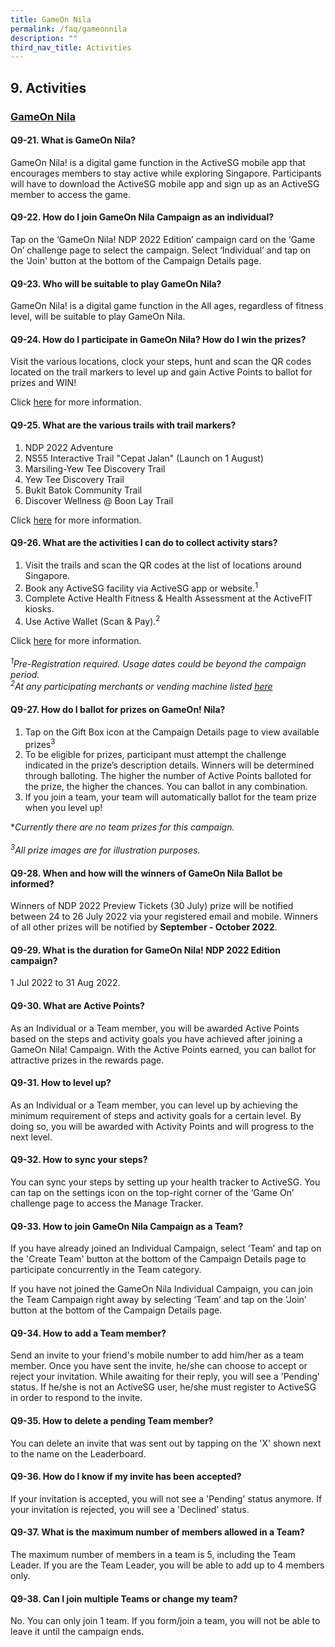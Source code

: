 ```yaml
---
title: GameOn Nila
permalink: /faq/gameonnila
description: ""
third_nav_title: Activities
---
```


## 9. Activities
 
### <u>GameOn Nila</u>

#### Q9-21.  What is GameOn Nila?
GameOn Nila! is a digital game function in the ActiveSG mobile app that encourages members to stay active while exploring Singapore. Participants will have to download the ActiveSG mobile app and sign up as an ActiveSG member to access the game.

#### Q9-22.  How do I join GameOn Nila Campaign as an individual?
Tap on the ‘GameOn Nila! NDP 2022 Edition’ campaign card on the ‘Game On’ challenge page to select the campaign. Select ‘Individual’ and tap on the 'Join' button at the bottom of the Campaign Details page.

#### Q9-23.  Who will be suitable to play GameOn Nila?
GameOn Nila! is a digital game function in the All ages, regardless of fitness level, will be suitable to play GameOn Nila. 

#### Q9-24.  How do I participate in GameOn Nila? How do I win the prizes?
Visit the various locations, clock your steps, hunt and scan the QR codes located on the trail markers to level up and gain Active Points to ballot for prizes and WIN! 

Click <a href="https://www.myactivesg.com/About-ActiveSG/GameOnNILAJul22" target="_blank">here</a> for more information.

#### Q9-25.  What are the various trails with trail markers? 
1. NDP 2022 Adventure<br>
2. NS55 Interactive Trail "Cepat Jalan" (Launch on 1 August)<br>
3. Marsiling-Yew Tee Discovery Trail<br>
4. Yew Tee Discovery Trail<br>
5. Bukit Batok Community Trail<br>
6. Discover Wellness @ Boon Lay Trail 

Click <a href="https://www.myactivesg.com/About-ActiveSG/GameOnNILAJul22" target="_blank">here</a> for more information.


#### Q9-26.  What are the activities I can do to collect activity stars?
1. Visit the trails and scan the QR codes at the list of locations around Singapore.<br>
2. Book any ActiveSG facility via ActiveSG app or website.<sup>1</sup ><br>
3. Complete Active Health Fitness & Health Assessment at the ActiveFIT kiosks.<br>
4. Use Active Wallet (Scan & Pay).<sup>2</sup >

Click <a href="https://www.myactivesg.com/About-ActiveSG/GameOnNILAJul22" target="_blank">here</a> for more information.
<br><br>
*<sup>1</sup>Pre-Registration required. Usage dates could be beyond the campaign period.<br>
<sup>2</sup>At any participating merchants or vending machine listed <a href="https://events.myactivesg.com/active-wallet" target="_blank">here</a>*


#### Q9-27.  How do I ballot for prizes on GameOn! Nila?

1.	Tap on the Gift Box icon at the Campaign Details page to view available prizes<sup>3</sup> 
2.	To be eligible for prizes, participant must attempt the challenge indicated in the prize’s description details. Winners will be determined through balloting. The higher the number of Active Points balloted for the prize, the higher the chances. You can ballot in any combination.
3.	If you join a team, your team will automatically ballot for the team prize when you level up! 

**Currently there are no team prizes for this campaign.*
<br><br>
*<sup>3</sup>All prize images are for illustration purposes.*

#### Q9-28.  When and how will the winners of GameOn Nila Ballot be informed?
Winners of NDP 2022 Preview Tickets (30 July) prize will be notified between 24 to 26 July 2022 via your registered email and mobile. Winners of all other prizes will be notified by **September - October 2022**. 

#### Q9-29. What is the duration for GameOn Nila! NDP 2022 Edition campaign?
1 Jul 2022 to 31 Aug 2022.

#### Q9-30.  What are Active Points?
As an Individual or a Team member, you will be awarded Active Points based on the steps and activity goals you have achieved after joining a GameOn Nila! Campaign. With the Active Points earned, you can ballot for attractive prizes in the rewards page.

#### Q9-31.  How to level up?
As an Individual or a Team member, you can level up by achieving the minimum requirement of steps and activity goals for a certain level. By doing so, you will be awarded with Activity Points and will progress to the next level.

#### Q9-32.  How to sync your steps?
You can sync your steps by setting up your health tracker to ActiveSG. You can tap on the settings icon on the top-right corner of the ‘Game On’ challenge page to access the Manage Tracker.

#### Q9-33.  How to join GameOn Nila Campaign as a Team?
If you have already joined an Individual Campaign, select ‘Team’ and tap on the 'Create Team' button at the bottom of the Campaign Details page to participate concurrently in the Team category.

If you have not joined the GameOn Nila Individual Campaign, you can join the Team Campaign right away by selecting ‘Team’ and tap on the 'Join' button at the bottom of the Campaign Details page. 


#### Q9-34.  How to add a Team member?
Send an invite to your friend's mobile number to add him/her as a team member. Once you have sent the invite, he/she can choose to accept or reject your invitation. While awaiting for their reply, you will see a 'Pending' status. If he/she is not an ActiveSG user, he/she must register to ActiveSG in order to respond to the invite.

#### Q9-35.  How to delete a pending Team member? 
You can delete an invite that was sent out by tapping on the 'X' shown next to the name on the Leaderboard.

#### Q9-36.  How do I know if my invite has been accepted?
If your invitation is accepted, you will not see a 'Pending' status anymore. If your invitation is rejected, you will see a 'Declined' status.

#### Q9-37.  What is the maximum number of members allowed in a Team? 
The maximum number of members in a team is 5, including the Team Leader. If you are the Team Leader, you will be able to add up to 4 members only.

#### Q9-38.  Can I join multiple Teams or change my team? 
No. You can only join 1 team. If you form/join a team, you will not be able to leave it until the campaign ends.
